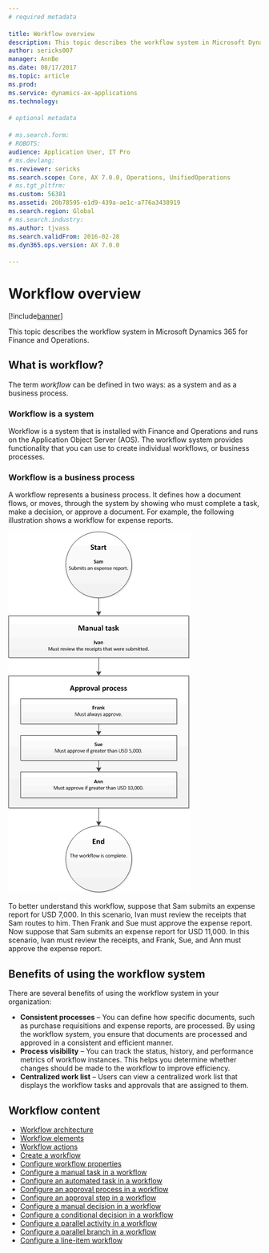 ```yaml
---
# required metadata

title: Workflow overview
description: This topic describes the workflow system in Microsoft Dynamics 365 for Finance and Operations.
author: sericks007
manager: AnnBe
ms.date: 08/17/2017
ms.topic: article
ms.prod: 
ms.service: dynamics-ax-applications
ms.technology: 

# optional metadata

# ms.search.form: 
# ROBOTS: 
audience: Application User, IT Pro
# ms.devlang: 
ms.reviewer: sericks
ms.search.scope: Core, AX 7.0.0, Operations, UnifiedOperations
# ms.tgt_pltfrm: 
ms.custom: 56381
ms.assetid: 20b78595-e1d9-439a-ae1c-a776a3438919
ms.search.region: Global
# ms.search.industry: 
ms.author: tjvass
ms.search.validFrom: 2016-02-28
ms.dyn365.ops.version: AX 7.0.0

---
```


# Workflow overview

[!include[banner](../includes/banner.md)]


This topic describes the workflow system in Microsoft Dynamics 365 for Finance and Operations.

What is workflow?
-----------------

The term *workflow* can be defined in two ways: as a system and as a business process.
### Workflow is a system

Workflow is a system that is installed with Finance and Operations and runs on the Application Object Server (AOS). The workflow system provides functionality that you can use to create individual workflows, or business processes.

### Workflow is a business process

A workflow represents a business process. It defines how a document flows, or moves, through the system by showing who must complete a task, make a decision, or approve a document. For example, the following illustration shows a workflow for expense reports. 

![Workflow with elements that are assigned to users](./media/workflow_user.gif) 

To better understand this workflow, suppose that Sam submits an expense report for USD 7,000. In this scenario, Ivan must review the receipts that Sam routes to him. Then Frank and Sue must approve the expense report. Now suppose that Sam submits an expense report for USD 11,000. In this scenario, Ivan must review the receipts, and Frank, Sue, and Ann must approve the expense report.

## Benefits of using the workflow system

There are several benefits of using the workflow system in your organization:
-   **Consistent processes** – You can define how specific documents, such as purchase requisitions and expense reports, are processed. By using the workflow system, you ensure that documents are processed and approved in a consistent and efficient manner.
-   **Process visibility** – You can track the status, history, and performance metrics of workflow instances. This helps you determine whether changes should be made to the workflow to improve efficiency.
-   **Centralized work list** – Users can view a centralized work list that displays the workflow tasks and approvals that are assigned to them.


## Workflow content

+ [Workflow architecture](workflow-system-architecture.md)
+ [Workflow elements](workflow-elements.md)
+ [Workflow actions](workflow-actions.md)
+ [Create a workflow](create-workflow.md)
+ [Configure workflow properties](configure-workflow-properties.md)
+ [Configure a manual task in a workflow](configure-manual-task-workflow.md)
+ [Configure an automated task in a workflow](configure-automated-task-workflow.md)
+ [Configure an approval process in a workflow](configure-approval-process-workflow.md)
+ [Configure an approval step in a workflow](configure-approval-step-workflow.md)
+ [Configure a manual decision in a workflow](configure-manual-decision-workflow.md)
+ [Configure a conditional decision in a workflow](configure-conditional-decision-workflow.md)
+ [Configure a parallel activity in a workflow](configure-parallel-activity-workflow.md)
+ [Configure a parallel branch in a workflow](configure-parallel-branch-workflow.md)
+ [Configure a line-item workflow](configure-line-item-workflow.md)
